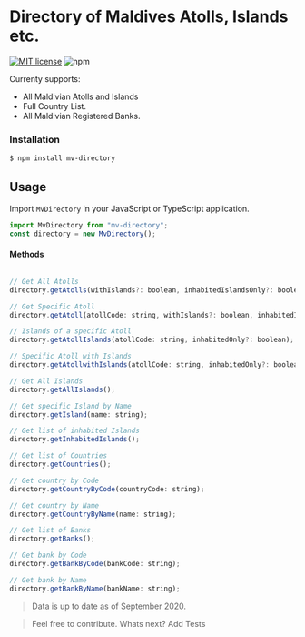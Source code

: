 # Directory of Maldives Atolls, Islands etc.

[![MIT license](https://img.shields.io/badge/License-MIT-blue.svg)](https://lbesson.mit-license.org/) 
![npm](https://img.shields.io/npm/v/mv-directory?style=plastic)

Currenty supports:
- All Maldivian Atolls and Islands
- Full Country List.
- All Maldivian Registered Banks.

### Installation
```sh
$ npm install mv-directory
```
## Usage
Import `MvDirectory` in your JavaScript or TypeScript application.
```javascript
import MvDirectory from "mv-directory";
const directory = new MvDirectory();
```
#### Methods
```javascript

// Get All Atolls
directory.getAtolls(withIslands?: boolean, inhabitedIslandsOnly?: boolean);

// Get Specific Atoll
directory.getAtoll(atollCode: string, withIslands?: boolean, inhabitedIslandsOnly?: boolean);

// Islands of a specific Atoll
directory.getAtollIslands(atollCode: string, inhabitedOnly?: boolean);

// Specific Atoll with Islands
directory.getAtollwithIslands(atollCode: string, inhabitedOnly?: boolean);

// Get All Islands
directory.getAllIslands();

// Get specific Island by Name
directory.getIsland(name: string);

// Get list of inhabited Islands
directory.getInhabitedIslands();

// Get list of Countries
directory.getCountries();

// Get country by Code
directory.getCountryByCode(countryCode: string);

// Get country by Name
directory.getCountryByName(name: string);

// Get list of Banks
directory.getBanks();

// Get bank by Code
directory.getBankByCode(bankCode: string);

// Get bank by Name
directory.getBankByName(bankName: string);

```
> Data is up to date as of September 2020.

> Feel free to contribute.
> Whats next? Add Tests